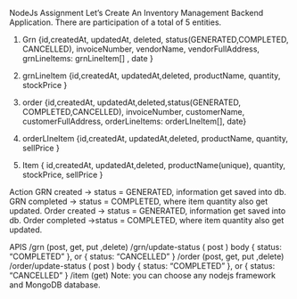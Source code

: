 NodeJs Assignment
Let’s Create An Inventory Management Backend Application. There are participation of a total of 5 entities.

1.  Grn
{id,createdAt, updatedAt, deleted, status(GENERATED,COMPLETED, CANCELLED),  invoiceNumber, vendorName, vendorFullAddress, grnLineItems: grnLineItem[] , date }

2.  grnLineItem
 {id,createdAt, updatedAt,deleted,  productName, quantity, stockPrice }

3.  order
{id,createdAt, updatedAt,deleted,status(GENERATED, COMPLETED,CANCELLED),  invoiceNumber, customerName, customerFullAddress, orderLineItems: orderLIneItem[], date}

4.  orderLIneItem
{id,createdAt, updatedAt,deleted,  productName, quantity, sellPrice }

5.  Item
{ id,createdAt, updatedAt,deleted, productName(unique), quantity, stockPrice, sellPrice }

Action
GRN created -> status = GENERATED, information get saved into db.
GRN completed -> status = COMPLETED, where item quantity also get updated.
Order created ->  status = GENERATED, information get saved into db.
Order completed ->status = COMPLETED, where item quantity also get updated.

APIS
/grn (post, get, put ,delete)
/grn/update-status ( post ) body { status: “COMPLETED” }, or { status: “CANCELLED” }
/order (post, get, put ,delete)
/order/update-status ( post ) body { status: “COMPLETED” }, or { status: “CANCELLED” }
/item (get)
Note: you can choose any nodejs framework and MongoDB database.
